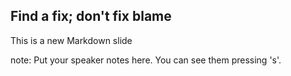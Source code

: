 ##  Find a fix; don't fix blame

This is a new Markdown slide

note:
    Put your speaker notes here.
    You can see them pressing 's'.
